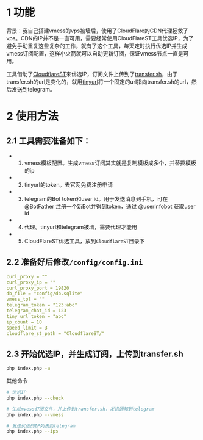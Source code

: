 # 1 功能

背景：我自己搭建vmess的vps被墙后，使用了CloudFlare的CDN代理拯救了vps。CDN的IP并不是一直可用，需要经常使用CloudFlareST工具优选IP，为了避免手动重复这些复杂的工作，就有了这个工具，每天定时执行优选IP并生成vmess订阅配置，这样小火箭就可以自动更新订阅，保证vmess节点一直是可用。

工具借助了[CloudflareST](https://github.com/XIU2/CloudflareSpeedTest)来优选IP，订阅文件上传到了[transfer.sh](https://transfer.sh/)，由于transfer.sh的url是变化的，就用[tinyurl](https://tinyurl.com/)将一个固定的url指向transfer.sh的url，然后发送到telegram。

# 2 使用方法

## 2.1 工具需要准备如下：
- 1. vmess模板配置。生成vmess订阅其实就是复制模板成多个，并替换模板的ip
- 2. tinyurl的token。去官网免费注册申请
- 3. telegram的Bot token和user id。用于发送消息到手机，可在 @BotFather 注册一个新Bot并得到token，通过 @userinfobot 获取user id
- 4. 代理。tinyurl和telegram被墙，需要代理才能用
- 5. CloudFlareST优选工具，放到`CloudflareST`目录下

## 2.2 准备好后修改`/config/config.ini`

```yaml
curl_proxy = ""
curl_proxy_ip = ""
curl_proxy_port = 19820
db_file = "config/db.sqlite"
vmess_tpl = ""
telegram_token = "123:abc"
telegram_chat_id = 123
tiny_url_token = "abc"
ip_count = 10
speed_limit = 3
cloudflare_st_path = "CloudflareST/"
```

## 2.3 开始优选IP，并生成订阅，上传到transfer.sh

```bash
php index.php -a
```

其他命令

```bash
# 优选IP
php index.php --check

# 生成mvess订阅文件，并上传到transfer.sh，发送通知到telegram
php index.php --vmess

# 发送优选的IP列表到telegram
php index.php --ips
```